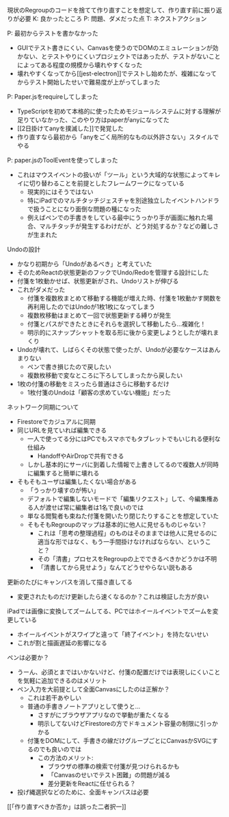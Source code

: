 
現状のRegroupのコードを捨てて作り直すことを想定して、作り直す前に振り返りが必要
K: 良かったところ
P: 問題、ダメだった点
T: ネクストアクション

P: 最初からテストを書かなかった
- GUIでテスト書きにくい、Canvasを使うのでDOMのエミュレーションが効かない、とテストやりにくいプロジェクトではあったが、テストがないことによってある程度の規模から壊れやすくなった
- 壊れやすくなってから[[jest-electron]]でテストし始めたが、複雑になってからテスト開始したせいで難易度が上がってしまった

P: Paper.jsをrequireしてしまった
- TypeScriptを初めて本格的に使ったためモジュールシステムに対する理解が足りていなかった、このやり方はpaperがanyになってた
- [[2日掛けてanyを撲滅した]]で発覚した
- 作り直すなら最初から「anyをごく局所的なもの以外許さない」スタイルでやる

P: paper.jsのToolEventを使ってしまった
- これはマウスイベントの扱いが「ツール」という大域的な状態によってキレイに切り替わることを前提としたフレームワークになっている
    - 現実的にはそうではない
    - 特にiPadでのマルチタッチジェスチャを別途独立したイベントハンドラで扱うことになり面倒な問題の種になった
    - 例えばペンでの手書きをしている最中にうっかり手が画面に触れた場合、マルチタッチが発生するわけだが、どう対処するか？などの難しさが生まれた

Undoの設計
- かなり初期から「Undoがあるべき」と考えていた
- そのためReactの状態更新のフックでUndo/Redoを管理する設計にした
- 付箋を1枚動かせば、状態更新がされ、Undoリストが伸びる
- これがダメだった
    - 付箋を複数枚まとめて移動する機能が増えた時、付箋を1枚動かす関数を再利用したのではUndoが1枚1枚になってしまう
    - 複数枚移動はまとめて一回で状態更新する縛りが発生
    - 付箋とパスができたときにそれらを選択して移動したら…複雑化！
    - 明示的にスナップシャットを取る形に後から変更しようとしたが壊れまくり
- Undoが壊れて、しばらくその状態で使ったが、Undoが必要なケースはあんまりない
    - ペンで書き損じたので戻したい
    - 複数枚移動で変なところに下ろしてしまったから戻したい
- 1枚の付箋の移動をミスったら普通はさらに移動するだけ
    - 1枚付箋のUndoは「顧客の求めていない機能」だった

ネットワーク同期について
- Firestoreでカジュアルに同期
- 同じURLを見ていれば編集できる
    - 一人で使ってる分にはPCでもスマホでもタブレットでもいじれる便利な仕組み
        - HandoffやAirDropで共有できる
    - しかし基本的にサーバに到着した情報で上書きしてるので複数人が同時に編集すると簡単に壊れる
- そもそもユーザは編集したくない場合がある
    - 「うっかり壊すのが怖い」
    - デフォルトで編集しないモードで「編集リクエスト」して、今編集権ある人が渡せば常に編集者は1名で良いのでは
    - 単なる閲覧者も束ねた付箋を開いたり閉じたりすることを想定していた
    - そもそもRegroupのマップは基本的に他人に見せるものじゃない？
        - これは「思考の整理過程」のものはそのままでは他人に見せるのに適当な形ではなく、もう一手間掛けなければならない、ということ？
        - その「清書」プロセスをRegroupの上でできるべきかどうかは不明
        - 「清書してから見せよう」なんてどうせやらない説もある

更新のたびにキャンバスを消して描き直してる
- 変更されたものだけ更新したら速くなるのか？これは検証した方が良い

iPadでは画像に変換してズームしてる、PCではホイールイベントでズームを変更している
- ホイールイベントがスワイプと違って「終了イベント」を持たないせい
- これが割と描画遅延の影響になる

ペンは必要か？
- うーん、必須とまではいかないけど、付箋の配置だけでは表現しにくいことを気軽に追加できるのはメリット
- ペン入力を大前提として全面Canvasにしたのは正解か？
    - これは若干あやしい
    - 普通の手書きノートアプリとして使うと…
        - さすがにブラウザアプリなので挙動が重たくなる
        - 明示してないけどFirestoreの方でドキュメント容量の制限に引っかかる
    - 付箋をDOMにして、手書きの線だけグループごとにCanvasかSVGにするのでも良いのでは
        - この方法のメリット:
            - ブラウザの標準の検索で付箋が見つけられるかも
            - 「Canvasのせいでテスト困難」の問題が減る
            - 差分更新をReactに任せられる？
- 投げ縄選択などのために、全面キャンバスは必要


[[「作り直すべきか否か」は誤った二者択一]]
